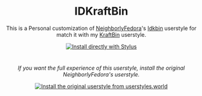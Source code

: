 <h1 align="center">
 IDKraftBin
</h1>
<p align="center">
This is a Personal customization of <a href="https://userstyles.world/user/NeighborlyFedora">NeighborlyFedora</a>'s  <a href="https://userstyles.world/style/10478/idkbin">Idkbin</a> userstyle for match it with my <a href="https://github.com/ThakshilaDamsak/KraftBin">KraftBin</a> userstyle.
</p>
<p align="center">
  <a href="https://raw.githubusercontent.com/ThakshilaDamsak/IDKraftBin/main/IDKraftBin.user.css">
    <img alt="Install directly with Stylus" src="https://img.shields.io/badge/Install%20directly%20with-Stylus-00adad.svg"/>
  </a>
  </p>

#
<p align="center">
<i>
If you want the full experience of this userstyle, install the original NeighborlyFedora's userstyle.
</i>
 </p>
<p align="center">
    <a href="https://userstyles.world/style/10478/idkbin">
    <img alt="Install the original userstyle from userstyles.world" src="https://img.shields.io/badge/Install%20the%20original%20userstyle%20from-userstyles.world-00adad.svg"/>
  </a>
  </p>
